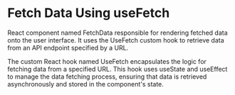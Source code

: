 # Fetch Data Using useFetch
React component named FetchData responsible for rendering fetched data onto the user interface. It uses the UseFetch custom hook to retrieve data from an API endpoint specified by a URL.

The custom React hook named UseFetch encapsulates the logic for fetching data from a specified URL. This hook uses useState and useEffect to manage the data fetching process, ensuring that data is retrieved asynchronously and stored in the component's state.
